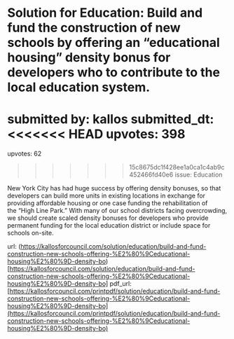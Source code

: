 # Solution for Education: Build and fund the construction of new schools by offering an “educational housing” density bonus for developers who to contribute to the local education system. #

submitted by: kallos
submitted_dt: 
<<<<<<< HEAD
upvotes: 398
=======
upvotes: 62
>>>>>>> 15c8675dc1f428ee1a0ca1c4ab9c452466fd40e6
issue: Education

New York City has had huge success by offering density bonuses, so that developers can build more units in existing locations in exchange for providing affordable housing or one case funding the rehabilitation of the “High Line Park.” With many of our school districts facing overcrowding, we should create scaled density bonuses for developers who provide permanent funding for the local education district or include space for schools on-site.

url: (https://kallosforcouncil.com/solution/education/build-and-fund-construction-new-schools-offering-%E2%80%9Ceducational-housing%E2%80%9D-density-bo)[https://kallosforcouncil.com/solution/education/build-and-fund-construction-new-schools-offering-%E2%80%9Ceducational-housing%E2%80%9D-density-bo]
pdf_url: [https://kallosforcouncil.com/printpdf/solution/education/build-and-fund-construction-new-schools-offering-%E2%80%9Ceducational-housing%E2%80%9D-density-bo](https://kallosforcouncil.com/printpdf/solution/education/build-and-fund-construction-new-schools-offering-%E2%80%9Ceducational-housing%E2%80%9D-density-bo)